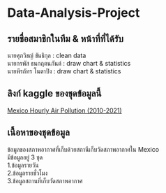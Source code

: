 # Data-Analysis-Project

## รายชื่อสมาชิกในทีม & หน้าที่ที่ได้รับ
นายศุภวิชญ์ ขันธิกุล : clean data  
นายกรพัส ธนกฤตนภันต์ : draw chart & statistics  
นายพีรถัทร โนตาปิง : draw chart & statistics  

## ลิงก์ kaggle ของชุดข้อมูลนี้  
[Mexico Hourly Air Pollution (2010-2021)](https://www.kaggle.com/datasets/elianaj/mexico-air-quality-dataset)

## เนื้อหาของชุดข้อมูล

ข้อมูลของสภาพอากาศที่เก็บด้วยสถานีเก็บวัดสภาพอากาศใน Mexico  
มีข้อมูลอยู่ 3 ชุด  
1.ข้อมูลรายวัน  
2.ข้อมูลรายชั่วโมง  
3.ข้อมูลสถานที่เก็บวัดสภาพอากาศ  
